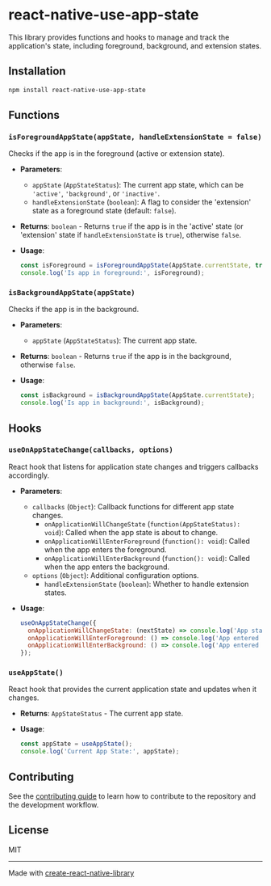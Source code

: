 
# react-native-use-app-state

This library provides functions and hooks to manage and track the application's state, including foreground, background, and extension states.

## Installation

```sh
npm install react-native-use-app-state
```


## Functions

### `isForegroundAppState(appState, handleExtensionState = false)`

Checks if the app is in the foreground (active or extension state).

- **Parameters**:
  - `appState` (`AppStateStatus`): The current app state, which can be `'active'`, `'background'`, or `'inactive'`.
  - `handleExtensionState` (`boolean`): A flag to consider the 'extension' state as a foreground state (default: `false`).

- **Returns**: `boolean` - Returns `true` if the app is in the 'active' state (or 'extension' state if `handleExtensionState` is `true`), otherwise `false`.

- **Usage**:
  ```js
  const isForeground = isForegroundAppState(AppState.currentState, true);
  console.log('Is app in foreground:', isForeground);
  ```

### `isBackgroundAppState(appState)`

Checks if the app is in the background.

- **Parameters**:
  - `appState` (`AppStateStatus`): The current app state.

- **Returns**: `boolean` - Returns `true` if the app is in the background, otherwise `false`.

- **Usage**:
  ```js
  const isBackground = isBackgroundAppState(AppState.currentState);
  console.log('Is app in background:', isBackground);
  ```

## Hooks

### `useOnAppStateChange(callbacks, options)`

React hook that listens for application state changes and triggers callbacks accordingly.

- **Parameters**:
  - `callbacks` (`Object`): Callback functions for different app state changes.
    - `onApplicationWillChangeState` (`function(AppStateStatus): void`): Called when the app state is about to change.
    - `onApplicationWillEnterForeground` (`function(): void`): Called when the app enters the foreground.
    - `onApplicationWillEnterBackground` (`function(): void`): Called when the app enters the background.
  - `options` (`Object`): Additional configuration options.
    - `handleExtensionState` (`boolean`): Whether to handle extension states.

- **Usage**:
  ```js
  useOnAppStateChange({
    onApplicationWillChangeState: (nextState) => console.log('App state changed:', nextState),
    onApplicationWillEnterForeground: () => console.log('App entered foreground'),
    onApplicationWillEnterBackground: () => console.log('App entered background')
  });
  ```

### `useAppState()`

React hook that provides the current application state and updates when it changes.

- **Returns**: `AppStateStatus` - The current app state.

- **Usage**:
  ```js
  const appState = useAppState();
  console.log('Current App State:', appState);
  ```

## Contributing

See the [contributing guide](CONTRIBUTING.md) to learn how to contribute to the repository and the development workflow.

## License

MIT

---

Made with [create-react-native-library](https://github.com/callstack/react-native-builder-bob)
